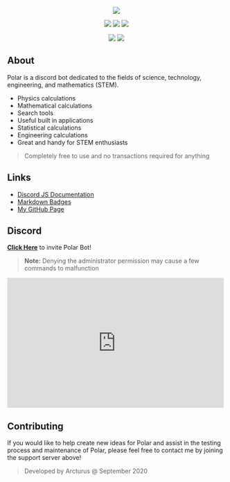 <p align = "center">
    <img src = 'https://cdn.discordapp.com/attachments/875139708278153257/875981094586032148/Polar_Github_Banner.png'></img>
</p>
<p align = "center">
    <img src = 'https://img.shields.io/npm/v/npm?style=for-the-badge'></img>
    <img src = 'https://img.shields.io/node/v/discord.js?style=for-the-badge'></img>
    <img src = 'https://img.shields.io/npm/v/discord.js?label=discord.js&style=for-the-badge'></img>
</p>
<p align = "center">
    <img src = 'https://img.shields.io/github/license/arcturusss/polar-discord?style=for-the-badge'></img>
    <img src = 'https://img.shields.io/discord/875139099944710204?style=for-the-badge'></img>
</p>

## About
Polar is a discord bot dedicated to the fields of science, technology, engineering, and mathematics (STEM).

- Physics calculations
- Mathematical calculations
- Search tools
- Useful built in applications
- Statistical calculations
- Engineering calculations
- Great and handy for STEM enthusiasts

> Completely free to use and no transactions required for anything
## Links

- [Discord JS Documentation](https://discord.js.org/#/)
- [Markdown Badges](https://shields.io/)
- [My GitHub Page](https://github.com/Arcturusss)

## Discord

[<b>Click Here</b>](https://discord.com/api/oauth2/authorize?client_id=760553137605181541&permissions=8&scope=bot) to invite Polar Bot! 
> **Note:** Denying the administrator permission may cause a few commands to malfunction

<iframe src="https://discordapp.com/widget?id=875139099944710204&theme=dark" width="500" height="300" allowtransparency="true" frameborder="0" sandbox="allow-popups allow-popups-to-escape-sandbox allow-same-origin allow-scripts"></iframe>

## Contributing

If you would like to help create new ideas for Polar and assist in the testing process and maintenance of Polar, please feel free to contact me by joining the support server above!

> Developed by Arcturus @ September 2020